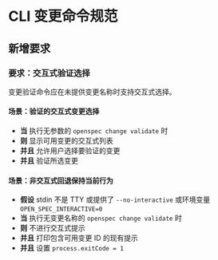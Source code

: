# CLI 变更命令规范

## 新增要求

### 要求：交互式验证选择

变更验证命令应在未提供变更名称时支持交互式选择。

#### 场景：验证的交互式变更选择

- **当** 执行无参数的 `openspec change validate` 时
- **则** 显示可用变更的交互式列表
- **并且** 允许用户选择要验证的变更
- **并且** 验证所选变更

#### 场景：非交互式回退保持当前行为

- **假设** stdin 不是 TTY 或提供了 `--no-interactive` 或环境变量 `OPEN_SPEC_INTERACTIVE=0`
- **当** 执行无变更名称的 `openspec change validate` 时
- **则** 不进行交互式提示
- **并且** 打印包含可用变更 ID 的现有提示
- **并且** 设置 `process.exitCode = 1`